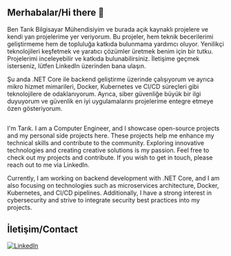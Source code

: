 ## Merhabalar/Hi there 👋

Ben Tarık Bilgisayar Mühendisiyim ve burada açık kaynaklı projelere ve kendi yan projelerime yer veriyorum. Bu projeler, hem teknik becerilerimi geliştirmeme hem de topluluğa katkıda bulunmama yardımcı oluyor. Yenilikçi teknolojileri keşfetmek ve yaratıcı çözümler üretmek benim için bir tutku. Projelerimi inceleyebilir ve katkıda bulunabilirsiniz. İletişime geçmek isterseniz, lütfen LinkedIn üzerinden bana ulaşın.

Şu anda .NET Core ile backend geliştirme üzerinde çalışıyorum ve ayrıca mikro hizmet mimarileri, Docker, Kubernetes ve CI/CD süreçleri gibi teknolojilere de odaklanıyorum. Ayrıca, siber güvenliğe büyük bir ilgi duyuyorum ve güvenlik en iyi uygulamalarını projelerime entegre etmeye özen gösteriyorum.
##
I'm Tarık. I am a Computer Engineer, and I showcase open-source projects and my personal side projects here. These projects help me enhance my technical skills and contribute to the community. Exploring innovative technologies and creating creative solutions is my passion. Feel free to check out my projects and contribute. If you wish to get in touch, please reach out to me via LinkedIn. 

Currently, I am working on backend development with .NET Core, and I am also focusing on technologies such as microservices architecture, Docker, Kubernetes, and CI/CD pipelines. Additionally, I have a strong interest in cybersecurity and strive to integrate security best practices into my projects.

## İletişim/Contact
[![LinkedIn](https://img.shields.io/badge/LinkedIn-%230077B5.svg?logo=linkedin&logoColor=white)](https://linkedin.com/in/tarik-emir-kaldirim/) 


